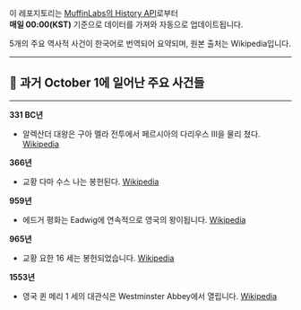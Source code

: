 

이 레포지토리는 [MuffinLabs의 History API](https://history.muffinlabs.com/date)로부터  
**매일 00:00(KST)** 기준으로 데이터를 가져와 자동으로 업데이트됩니다.

5개의 주요 역사적 사건이 한국어로 번역되어 요약되며, 원본 출처는 Wikipedia입니다.

---

## 📅 과거 **October 1**에 일어난 주요 사건들

---
**331 BC년**
- 알렉산더 대왕은 구아 멜라 전투에서 페르시아의 다리우스 III을 물리 쳤다.  [Wikipedia](https://wikipedia.org/wiki/Alexander_the_Great)

**366년**
- 교황 다마 수스 나는 봉헌된다.  [Wikipedia](https://wikipedia.org/wiki/Pope_Damasus_I)

**959년**
- 에드거 평화는 Eadwig에 연속적으로 영국의 왕이됩니다.  [Wikipedia](https://wikipedia.org/wiki/Edgar_the_Peaceful)

**965년**
- 교황 요한 16 세는 봉헌되었습니다.  [Wikipedia](https://wikipedia.org/wiki/Pope_John_XIII)

**1553년**
- 영국 퀸 메리 1 세의 대관식은 Westminster Abbey에서 열립니다.  [Wikipedia](https://wikipedia.org/wiki/Coronation_of_Mary_I_of_England)
